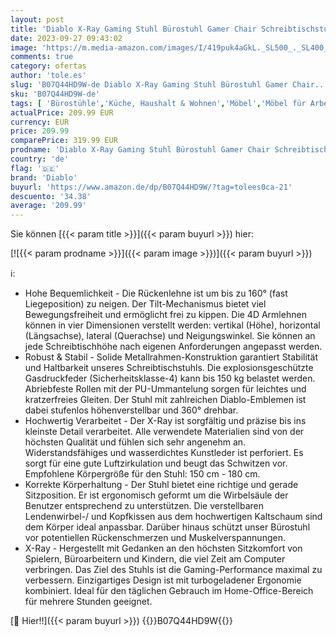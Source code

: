 ```yaml
---
layout: post
title: 'Diablo X-Ray Gaming Stuhl Bürostuhl Gamer Chair Schreibtischstuhl 4D Armlehnen Ergonomisches Design Kunstleder Perforation Wippfunktion Weiß-Schwarz Normal  L '
date: 2023-09-27 09:43:02
image: 'https://m.media-amazon.com/images/I/419puk4aGkL._SL500_._SL400_.jpg'
comments: true
category: ofertas
author: 'tole.es'
slug: 'B07Q44HD9W-de Diablo X-Ray Gaming Stuhl Bürostuhl Gamer Chair...'
sku: 'B07Q44HD9W-de'
tags: [ 'Bürostühle','Küche, Haushalt & Wohnen','Möbel','Möbel für Arbeitszimmer','Stühle & Hocker fürs Arbeitszimmer','diablo','🇩🇪', ]
actualPrice: 209.99 EUR
currency: EUR
price: 209.99
comparePrice: 319.99 EUR
prodname: 'Diablo X-Ray Gaming Stuhl Bürostuhl Gamer Chair Schreibtischstuhl 4D Armlehnen Ergonomisches Design Kunstleder Perforation Wippfunktion Weiß-Schwarz Normal  L '
country: 'de'
flag: '🇩🇪'
brand: 'Diablo'
buyurl: 'https://www.amazon.de/dp/B07Q44HD9W/?tag=tolees0ca-21'
descuento: '34.38'
average: '209.99'
---
```


Sie können [{{< param title >}}]({{< param buyurl >}}) hier:

[![{{< param prodname >}}]({{< param image >}})]({{< param buyurl >}})

ℹ️:

- Hohe Bequemlichkeit - Die Rückenlehne ist um bis zu 160° (fast Liegeposition) zu neigen. Der Tilt-Mechanismus bietet viel Bewegungsfreiheit und ermöglicht frei zu kippen. Die 4D Armlehnen können in vier Dimensionen verstellt werden: vertikal (Höhe), horizontal (Längsachse), lateral (Querachse) und Neigungswinkel. Sie können an jede Schreibtischhöhe nach eigenen Anforderungen angepasst werden.
- Robust & Stabil - Solide Metallrahmen-Konstruktion garantiert Stabilität und Haltbarkeit unseres Schreibtischstuhls. Die explosionsgeschützte Gasdruckfeder (Sicherheitsklasse-4) kann bis 150 kg belastet werden. Abriebfeste Rollen mit der PU-Ummantelung sorgen für leichtes und kratzerfreies Gleiten. Der Stuhl mit zahlreichen Diablo-Emblemen ist dabei stufenlos höhenverstellbar und 360° drehbar.
- Hochwertig Verarbeitet - Der X-Ray ist sorgfältig und präzise bis ins kleinste Detail verarbeitet. Alle verwendete Materialien sind von der höchsten Qualität und fühlen sich sehr angenehm an. Widerstandsfähiges und wasserdichtes Kunstleder ist perforiert. Es sorgt für eine gute Luftzirkulation und beugt das Schwitzen vor. Empfohlene Körpergröße für den Stuhl: 150 cm - 180 cm.
- Korrekte Körperhaltung - Der Stuhl bietet eine richtige und gerade Sitzposition. Er ist ergonomisch geformt um die Wirbelsäule der Benutzer entsprechend zu unterstützen. Die verstellbaren Lendenwirbel-/ und Kopfkissen aus dem hochwertigen Kaltschaum sind dem Körper ideal anpassbar. Darüber hinaus schützt unser Bürostuhl vor potentiellen Rückenschmerzen und Muskelverspannungen.
- X-Ray - Hergestellt mit Gedanken an den höchsten Sitzkomfort von Spielern, Büroarbeitern und Kindern, die viel Zeit am Computer verbringen. Das Ziel des Stuhls ist die Gaming-Performance maximal zu verbessern. Einzigartiges Design ist mit turbogeladener Ergonomie kombiniert. Ideal für den täglichen Gebrauch im Home-Office-Bereich für mehrere Stunden geeignet.

[🛒 Hier!!]({{< param buyurl >}})
{{<world>}}B07Q44HD9W{{</world>}}
